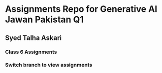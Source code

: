 # Assignments Repo for Generative AI Jawan Pakistan Q1
## Syed Talha Askari

### Class 6 Assignments

### Switch branch to view assignments
